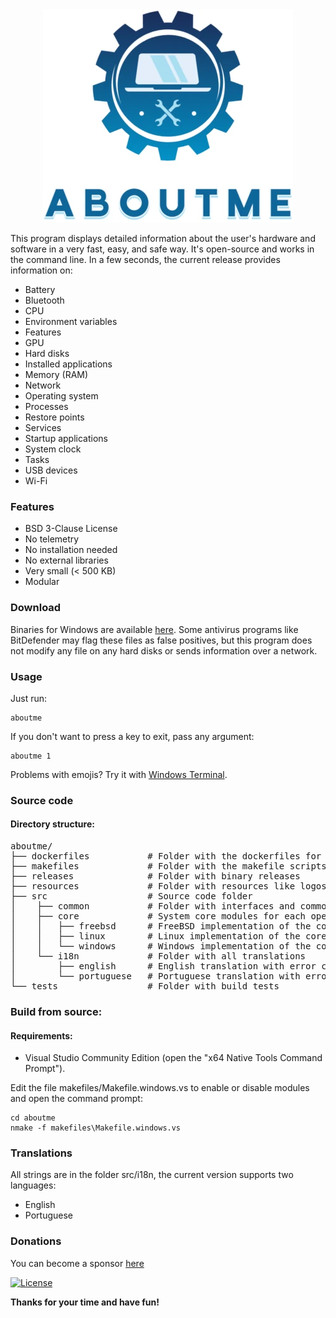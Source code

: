<div align="center"><img src="resources/logo.webp"></div>

This program displays detailed information about the user's hardware and software in a very fast, easy, and safe way.
It's open-source and works in the command line. In a few seconds, the current release provides information on:

- Battery
- Bluetooth
- CPU
- Environment variables
- Features
- GPU
- Hard disks
- Installed applications
- Memory (RAM)
- Network
- Operating system
- Processes
- Restore points
- Services
- Startup applications
- System clock
- Tasks
- USB devices
- Wi-Fi

### Features

 - BSD 3-Clause License
 - No telemetry
 - No installation needed
 - No external libraries
 - Very small (< 500 KB)
 - Modular

### Download

Binaries for Windows are available [here](https://github.com/mazoti/aboutme/tree/main/releases).
Some antivirus programs like BitDefender may flag these files as false positives, but this program 
does not modify any file on any hard disks or sends information over a network.

### Usage

Just run:

```
aboutme
```
If you don't want to press a key to exit, pass any argument:

```
aboutme 1
```
Problems with emojis? Try it with [Windows Terminal](https://github.com/microsoft/terminal).

### Source code

#### Directory structure:
<pre>
aboutme/
├── dockerfiles           # Folder with the dockerfiles for Linux 
├── makefiles             # Folder with the makefile scripts for each compiler and operating system
├── releases              # Folder with binary releases
├── resources             # Folder with resources like logos and icons
├── src                   # Source code folder
│    ├── common           # Folder with interfaces and common source code for all operating systems
│    ├── core             # System core modules for each operating system
│    │   ├── freebsd      # FreeBSD implementation of the core modules
│    │   ├── linux        # Linux implementation of the core modules
│    │   └── windows      # Windows implementation of the core modules
│    └── i18n             # Folder with all translations
│        ├── english      # English translation with error codes for all operating systems
│        └── portuguese   # Portuguese translation with error codes for all operating systems
└── tests                 # Folder with build tests
</pre>

### Build from source:

#### Requirements:
- Visual Studio Community Edition (open the "x64 Native Tools Command Prompt").

Edit the file makefiles/Makefile.windows.vs to enable or disable modules and open the command prompt:

```
cd aboutme
nmake -f makefiles\Makefile.windows.vs
```

### Translations
All strings are in the folder src/i18n, the current version supports two languages:

- English
- Portuguese

### Donations
You can become a sponsor [here](https://github.com/sponsors/mazoti)

[![License](https://img.shields.io/badge/License-BSD_3--Clause-blue.svg)](https://opensource.org/licenses/BSD-3-Clause)

**Thanks for your time and have fun!**
